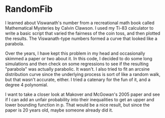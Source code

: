 # RandomFib

I learned about Viswanath's number from a recreational math book called Mathematical Mysteries by Calvin Clawson. I used my Ti-83 calculator to write a basic script that varied the fairness of the coin toss, and then plotted the results. The Viswanath-type numbers formed a curve that looked like a parabola.  

Over the years, I have kept this problem in my head and occasionally skimmed a paper or two about it.  In this code, I decided to do some long simulations and then check on some regressions to see if the resulting "parabola" was actually parabolic.  It wasn't.  I also tried to fit an arcsine distribution curve since the underlying process is sort of like a random walk, but that wasn't accurate, either.  I tried a catenary for the fun of it, and a degree 4 polynomial. 

I want to take a closer look at Makover and McGowan's 2005 paper and see if I can add an unfair probability into their inequalities to get an upper and lower bounding function in p.  That would be a nice result, but since the paper is 20 years old, maybe someone already did it.  
